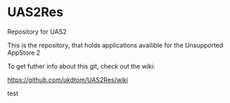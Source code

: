 # UAS2Res
Repository for UAS2

This is the repository, that holds applications availible for the Unsupported AppStore 2

To get futher info about this git, check out the wiki:

https://github.com/ukdtom/UAS2Res/wiki

test

